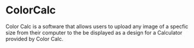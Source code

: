 # ColorCalc
Color Calc is a software that allows users to upload any image of a specfic size from their computer to the be displayed as a design for a Calculator provided by Color Calc.

